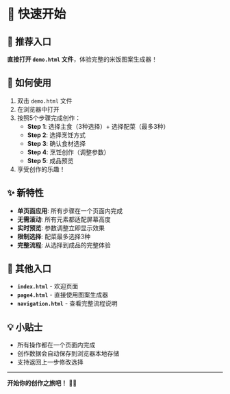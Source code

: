 # 🚀 快速开始

## 🎯 推荐入口
**直接打开 `demo.html` 文件**，体验完整的米饭图案生成器！

## 📱 如何使用
1. 双击 `demo.html` 文件
2. 在浏览器中打开
3. 按照5个步骤完成创作：
   - **Step 1**: 选择主食（3种选择）+ 选择配菜（最多3种）
   - **Step 2**: 选择烹饪方式
   - **Step 3**: 确认食材选择
   - **Step 4**: 烹饪创作（调整参数）
   - **Step 5**: 成品预览
4. 享受创作的乐趣！

## ✨ 新特性
- **单页面应用**: 所有步骤在一个页面内完成
- **无需滚动**: 所有元素都适配屏幕高度
- **实时预览**: 参数调整立即显示效果
- **限制选择**: 配菜最多选择3种
- **完整流程**: 从选择到成品的完整体验

## 🔄 其他入口
- **`index.html`** - 欢迎页面
- **`page4.html`** - 直接使用图案生成器
- **`navigation.html`** - 查看完整流程说明

## 💡 小贴士
- 所有操作都在一个页面内完成
- 创作数据会自动保存到浏览器本地存储
- 支持返回上一步修改选择

---
**开始你的创作之旅吧！** 🎨✨
